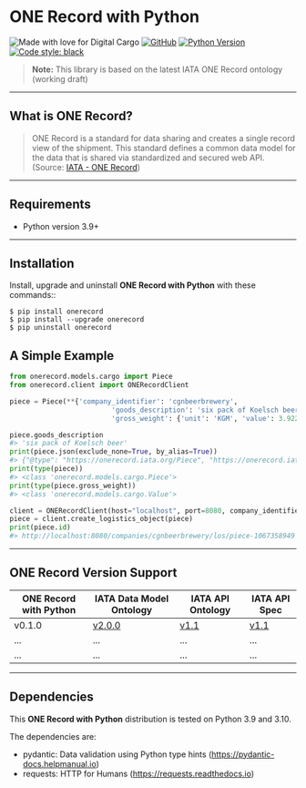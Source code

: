 # ONE Record with Python
![Made with love for Digital Cargo](https://img.shields.io/badge/Made%20with%20%E2%9D%A4%20for-Digital%20Cargo-informational)
[![GitHub](https://img.shields.io/github/license/leoll2/copyright_notice_precommit)](https://opensource.org/licenses/MIT)
[![Python Version](https://img.shields.io/badge/python-3.9+-blue.svg)](https://www.python.org/)
[![Code style: black](https://img.shields.io/badge/code%20style-black-000000.svg)](https://github.com/psf/black)
> **Note:** This library is based on the latest IATA ONE Record ontology (working draft)

---
## What is ONE Record?
> ONE Record is a standard for data sharing and creates a single record view of the shipment.
> This standard defines a common data model for the data that is shared via standardized and secured web API.
> (Source: [IATA - ONE Record](https://www.iata.org/one-record/))

---

## Requirements
- Python version 3.9+

---

## Installation

Install, upgrade and uninstall **ONE Record with Python** with these commands::

    $ pip install onerecord
    $ pip install --upgrade onerecord
    $ pip uninstall onerecord

## A Simple Example

```py
from onerecord.models.cargo import Piece
from onerecord.client import ONERecordClient

piece = Piece(**{'company_identifier': 'cgnbeerbrewery',
                         'goods_description': 'six pack of Koelsch beer',
                         'gross_weight': {'unit': 'KGM', 'value': 3.922}})

piece.goods_description
#> 'six pack of Koelsch beer'
print(piece.json(exclude_none=True, by_alias=True))
#> {"@type": "https://onerecord.iata.org/Piece", "https://onerecord.iata.org/LogisticsObject#companyIdentifier": "cgnbeerbrewery", "https://onerecord.iata.org/Piece#goodsDescription": "six pack of Koelsch beer", "https://onerecord.iata.org/Piece#grossWeight": {"@type": "https://onerecord.iata.org/Value", "https://onerecord.iata.org/Value#unit": "KGM", "https://onerecord.iata.org/Value#value": 3.922}}
print(type(piece))
#> <class 'onerecord.models.cargo.Piece'>
print(type(piece.gross_weight))
#> <class 'onerecord.models.cargo.Value'>

client = ONERecordClient(host="localhost", port=8080, company_identifier="cgnbeerbrewery")
piece = client.create_logistics_object(piece)
print(piece.id)
#> http://localhost:8080/companies/cgnbeerbrewery/los/piece-1067358949
```

---

## ONE Record Version Support

| ONE Record with Python | IATA Data Model Ontology                                                                                                                                  | IATA API Ontology                                                                                                                                        | IATA API Spec                                                                                                    |
|-----------------------|-----------------------------------------------------------------------------------------------------------------------------------------------------------|----------------------------------------------------------------------------------------------------------------------------------------------------------|------------------------------------------------------------------------------------------------------------------|
| v0.1.0               | [v2.0.0](https://raw.githubusercontent.com/IATA-Cargo/ONE-Record/eb404f134c18f8aac0bfe51666c081ba971f3c4d/working_draft/ontology/IATA-1R-DM-Ontology.ttl) | [v1.1](https://raw.githubusercontent.com/IATA-Cargo/ONE-Record/eb404f134c18f8aac0bfe51666c081ba971f3c4d/working_draft/ontology/IATA-1R-API-Ontology.ttl) | [v1.1](https://github.com/IATA-Cargo/ONE-Record/tree/706b01f81e7b4618b6ec84fdb38bfd2ff6a1e3e8/working_draft/API) |
| ...                   | ...                                                                                                                                                       | ...                                                                                                                                                      | ...                                                                                                              |
| ...                   | ...                                                                                                                                                       | ...                                                                                                                                                      | ...                                                                                                              |

---

## Dependencies

This **ONE Record with Python** distribution is tested on Python 3.9 and 3.10.

The dependencies are:

- pydantic: Data validation using Python type hints (https://pydantic-docs.helpmanual.io)
- requests: HTTP for Humans (https://requests.readthedocs.io)

